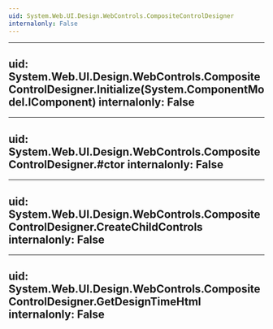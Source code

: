 ```yaml
---
uid: System.Web.UI.Design.WebControls.CompositeControlDesigner
internalonly: False
---
```


---
uid: System.Web.UI.Design.WebControls.CompositeControlDesigner.Initialize(System.ComponentModel.IComponent)
internalonly: False
---

---
uid: System.Web.UI.Design.WebControls.CompositeControlDesigner.#ctor
internalonly: False
---

---
uid: System.Web.UI.Design.WebControls.CompositeControlDesigner.CreateChildControls
internalonly: False
---

---
uid: System.Web.UI.Design.WebControls.CompositeControlDesigner.GetDesignTimeHtml
internalonly: False
---
